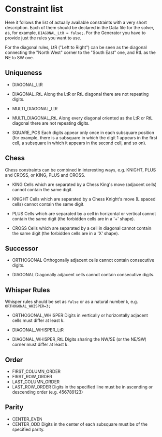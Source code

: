 # Constraint list
Here it follows the list of actually available constraints with a very short description.
Each of them should be declared in the Data file for the solver, as, for example, `DIAGONAL_LtR = false;`.
For the Generator you have to provide just the rules you want to use.


For the diagonal rules, LtR ("Left to Right") can be seen as the diagonal connecting the "North West" corner to the "South East" one, and RtL as the NE to SW one.

## Uniqueness
* DIAGONAL_LtR
* DIAGONAL_RtL
Along the LtR or RtL diagonal there are not repeating digits.

* MULTI_DIAGONAL_LtR
* MULTI_DIAGONAL_RtL
Along every diagonal oriented as the LtR or RtL diagonal there are not repeating digits.

* SQUARE_POS
Each digits appear only once in each subsquare position (for example, there is a subsquare in which the digit 1 appears in the first cell, a subsquare in which it appears in the second cell, and so on).

## Chess
Chess constraints can be combined in interesting ways, e.g. KNIGHT, PLUS and CROSS, or KING, PLUS and CROSS.

* KING
Cells which are separated by a Chess King's move (adjacent cells) cannot contain the same digit.

* KNIGHT
Cells which are separated by a Chess Knight's move (L spaced cells) cannot contain the same digit.

* PLUS
Cells which are separated by a cell in horizontal or vertical cannot contain the same digit (the forbidden cells are in a '+' shape).

* CROSS
Cells which are separated by a cell in diagonal cannot contain the same digit (the forbidden cells are in a 'X' shape).

## Successor 
* ORTHOGONAL
Orthogonally adjacent cells cannot contain consecutive digits.
  
* DIAGONAL
Diagonally adjacent cells cannot contain consecutive digits.

## Whisper Rules
Whisper rules should be set as `false` or as a natural number `k`, e.g. `ORTHOGONAL_WHISPER=3;`

* ORTHOGONAL_WHISPER
Digits in vertically or horizontally adjacent cells must differ at least k.

* DIAGONAL_WHISPER_LtR
* DIAGONAL_WHISPER_RtL
Digits sharing the NW/SE (or the NE/SW) corner must differ at least k.

## Order
* FIRST_COLUMN_ORDER
* FIRST_ROW_ORDER
* LAST_COLUMN_ORDER
* LAST_ROW_ORDER
Digits in the specified line must be in ascending or descending order (e.g. 456789123)

## Parity
* CENTER_EVEN
* CENTER_ODD
Digits in the center of each subsquare must be of the specified parity.


